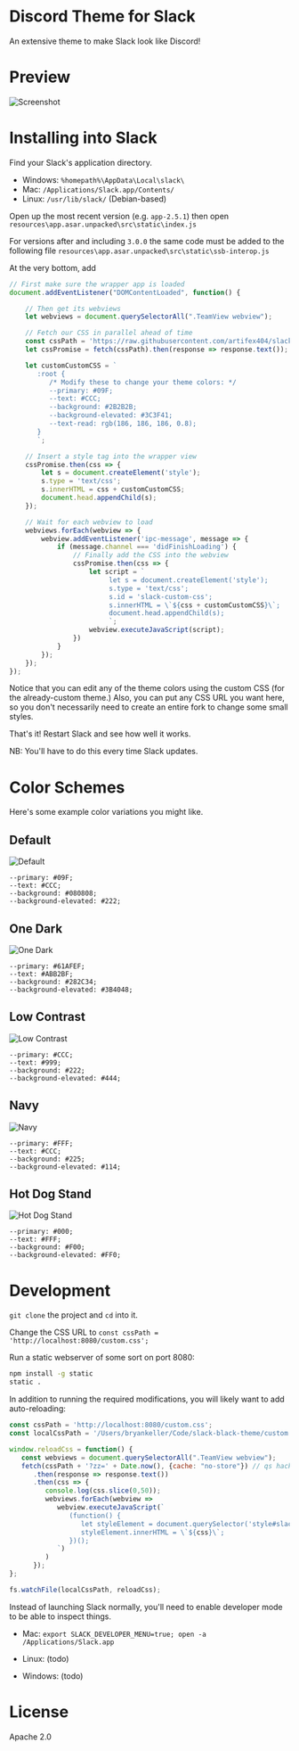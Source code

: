 # Discord Theme for Slack

An extensive theme to make Slack look like Discord!

# Preview

![Screenshot](https://user-images.githubusercontent.com/357329/44598396-e6960f00-a7a0-11e8-9947-361e1c4023aa.png)

# Installing into Slack

Find your Slack's application directory.

* Windows: `%homepath%\AppData\Local\slack\`
* Mac: `/Applications/Slack.app/Contents/`
* Linux: `/usr/lib/slack/` (Debian-based)


Open up the most recent version (e.g. `app-2.5.1`) then open
`resources\app.asar.unpacked\src\static\index.js`

For versions after and including `3.0.0` the same code must be added to the following file
`resources\app.asar.unpacked\src\static\ssb-interop.js`

At the very bottom, add

```js
// First make sure the wrapper app is loaded
document.addEventListener("DOMContentLoaded", function() {

    // Then get its webviews
    let webviews = document.querySelectorAll(".TeamView webview");

    // Fetch our CSS in parallel ahead of time
    const cssPath = 'https://raw.githubusercontent.com/artifex404/slack-dark-theme/master/discord.css';
    let cssPromise = fetch(cssPath).then(response => response.text());

    let customCustomCSS = `
       :root {
          /* Modify these to change your theme colors: */
          --primary: #09F;
          --text: #CCC;
          --background: #2B2B2B;
          --background-elevated: #3C3F41;
          --text-read: rgb(186, 186, 186, 0.8);
       }
       `;

    // Insert a style tag into the wrapper view
    cssPromise.then(css => {
        let s = document.createElement('style');
        s.type = 'text/css';
        s.innerHTML = css + customCustomCSS;
        document.head.appendChild(s);
    });

    // Wait for each webview to load
    webviews.forEach(webview => {
        webview.addEventListener('ipc-message', message => {
            if (message.channel === 'didFinishLoading') {
                // Finally add the CSS into the webview
                cssPromise.then(css => {
                    let script = `
                         let s = document.createElement('style');
                         s.type = 'text/css';
                         s.id = 'slack-custom-css';
                         s.innerHTML = \`${css + customCustomCSS}\`;
                         document.head.appendChild(s);
                         `;
                    webview.executeJavaScript(script);
                })
            }
        });
    });
});
```

Notice that you can edit any of the theme colors using the custom CSS (for
the already-custom theme.) Also, you can put any CSS URL you want here,
so you don't necessarily need to create an entire fork to change some small styles.

That's it! Restart Slack and see how well it works.

NB: You'll have to do this every time Slack updates.

# Color Schemes

Here's some example color variations you might like.

## Default
![Default](https://cloud.githubusercontent.com/assets/7691630/24120350/4cbb643e-0d82-11e7-8353-5d4eb65dfd6a.png)
```
--primary: #09F;
--text: #CCC;
--background: #080808;
--background-elevated: #222;
```

## One Dark
![One Dark](https://user-images.githubusercontent.com/806101/27455546-826b3d88-5752-11e7-8a6b-87285b90eb3e.png)
```
--primary: #61AFEF;
--text: #ABB2BF;
--background: #282C34;
--background-elevated: #3B4048;
```

## Low Contrast
![Low Contrast](https://cloud.githubusercontent.com/assets/7691630/24120352/4ccdedf2-0d82-11e7-8ff7-c88e48b8e917.png)
```
--primary: #CCC;
--text: #999;
--background: #222;
--background-elevated: #444;
```

## Navy
![Navy](https://cloud.githubusercontent.com/assets/7691630/24120353/4cd08c4c-0d82-11e7-851a-4c62340456ad.png)
```
--primary: #FFF;
--text: #CCC;
--background: #225;
--background-elevated: #114;
```

## Hot Dog Stand
![Hot Dog Stand](https://cloud.githubusercontent.com/assets/7691630/24120351/4cca6182-0d82-11e7-8de8-7ab99dcde042.png)
```
--primary: #000;
--text: #FFF;
--background: #F00;
--background-elevated: #FF0;
```

# Development

`git clone` the project and `cd` into it.

Change the CSS URL to `const cssPath = 'http://localhost:8080/custom.css';`

Run a static webserver of some sort on port 8080:

```bash
npm install -g static
static .
```

In addition to running the required modifications, you will likely want to add auto-reloading:

```js
const cssPath = 'http://localhost:8080/custom.css';
const localCssPath = '/Users/bryankeller/Code/slack-black-theme/custom.css';

window.reloadCss = function() {
   const webviews = document.querySelectorAll(".TeamView webview");
   fetch(cssPath + '?zz=' + Date.now(), {cache: "no-store"}) // qs hack to prevent cache
      .then(response => response.text())
      .then(css => {
         console.log(css.slice(0,50));
         webviews.forEach(webview =>
            webview.executeJavaScript(`
               (function() {
                  let styleElement = document.querySelector('style#slack-custom-css');
                  styleElement.innerHTML = \`${css}\`;
               })();
            `)
         )
      });
};

fs.watchFile(localCssPath, reloadCss);
```

Instead of launching Slack normally, you'll need to enable developer mode to be able to inspect things.

* Mac: `export SLACK_DEVELOPER_MENU=true; open -a /Applications/Slack.app`

* Linux: (todo)

* Windows: (todo)

# License

Apache 2.0
